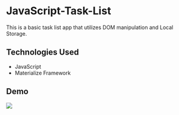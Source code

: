 # JavaScript-Task-List
This is a basic task list app that utilizes DOM manipulation and Local Storage.

## Technologies Used
* JavaScript
* Materialize Framework

## Demo
![](tasklist.gif)
